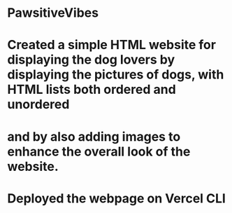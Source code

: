 # PawsitiveVibes

# Created a simple HTML website for displaying the dog lovers by displaying the pictures of dogs, with HTML lists both ordered and unordered 
# and by also adding images to enhance the overall look of the website. 

# Deployed the webpage on Vercel CLI
